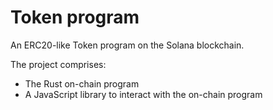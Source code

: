 # Token program

An ERC20-like Token program on the Solana blockchain.

The project comprises:

* The Rust on-chain program
* A JavaScript library to interact with the on-chain program
